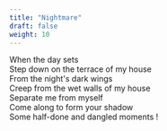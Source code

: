 ```yaml
---
title: "Nightmare"
draft: false
weight: 10
---
```


When the day sets  
Step down on the terrace of my house  
From the night's dark wings  
Creep from the wet walls of my house  
Separate me from myself  
Come along to form your shadow  
Some half-done and dangled moments !  
